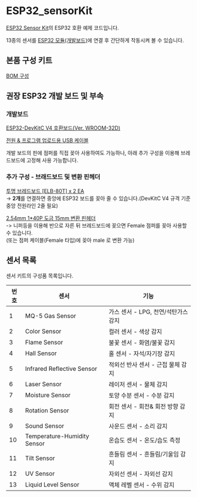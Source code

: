 # ESP32_sensorKit
  
[ESP32 Sensor Kit](https://www.eleparts.co.kr/EPXDPVYB)의 ESP32 호환 예제 코드입니다.  
  
13종의 센서를 [ESP32 모듈(개발보드)](https://www.eleparts.co.kr/goods/catalog?code=001700360007)에 연결 후 간단하게 작동시켜 볼 수 있습니다.  

## 본품 구성 키트  
  
[BOM 구성](https://www.eleparts.co.kr/bom/share?pj_seq=UP3ORZ196&hseq=BB8R8PD3)  
  
## 권장 ESP32 개발 보드 및 부속  
  
### 개발보드  

[ESP32-DevKitC V4 호환보드(Ver. WROOM-32D)](https://www.eleparts.co.kr/goods/view?no=12671127)  

[전원 & 프로그램 업로드용 USB 케이블](https://www.eleparts.co.kr/goods/catalog?&code=005100060013&node_id=343027&overseas=Y&sort=&_=1687221600766)

개발 보드의 핀에 점퍼를 직접 꽂아 사용하여도 가능하나, 아래 추가 구성을 이용해 브레드보드에 고정해 사용 가능합니다.  

### 추가 구성 - 브래드보드 및 변환 핀헤더  

[투명 브레드보드 [ELB-80T] x 2 EA](https://www.eleparts.co.kr/goods/view?no=12154)  
-> **2개**를 연결하면 중앙에 ESP32 보드를 꽂아 줄 수 있습니다.(DevKitC V4 규격 기준 중앙 전원라인 2줄 필요)  

[2.54mm 1*40P 도금 15mm 변환 핀헤더](https://www.eleparts.co.kr/goods/view?no=12534571)  
-> 니퍼등을 이용해 반으로 자른 뒤 브레드보드에 꽂으면 Female 점퍼를 꽂아 사용할 수 있습니다.  
(또는 점퍼 케이블(Female 타입)에 꽂아 male 로 변환 가능)  
  
## 센서 목록  

센서 키트의 구성품 목록입니다.  

|번호       | 센서                           | 기능                                |
|-----------|-------------------------------|-------------------------------------|
|1          |MQ-5 Gas Sensor                | 가스 센서 - LPG, 천연/석탄가스 감지   |
|2          |Color Sensor                   | 컬러 센서 - 색상 감지                 |
|3          |Flame Sensor	                | 불꽃 센서 - 화염/불꽃 감지            |
|4          |Hall Sensor                    | 홀 센서 - 자석/자기장 감지            |
|5          |Infrared Reflective Sensor	    | 적외선 반사 센서 - 근접 물체 감지     |
|6          |Laser Sensor	                | 레이저 센서 - 물체 감지               |
|7          |Moisture Sensor                | 토양 수분 센서 - 수분 감지            |
|8          |Rotation Sensor                | 회전 센서 - 회전& 회전 방향 감지      |
|9          |Sound Sensor	                | 사운드 센서 - 소리 감지               |
|10         |Temperature-Humidity Sensor	| 온습도 센서 - 온도/습도 측정          |
|11         |Tilt Sensor                    | 흔들림 센서 - 흔들림/기울임 감지      |
|12         |UV Sensor                      | 자외선 센서 - 자외선 감지             |
|13         |Liquid Level Sensor	        | 액체 레벨 센서 - 수위 감지            |
  
